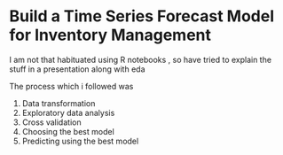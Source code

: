 # Build a Time Series Forecast Model for Inventory Management

I am not that habituated using R notebooks , so have tried to explain the stuff in a presentation along with eda

The process which i followed was 
  1) Data transformation 
  2) Exploratory data analysis
  3) Cross validation 
  4) Choosing the best model
  5) Predicting using the best model
